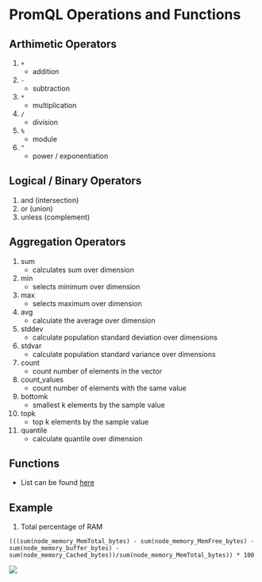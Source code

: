# PromQL Operations and Functions

## Arthimetic Operators
1. `+`
    - addition
2. `-`
    - subtraction
3. `*`
    - multiplication
4. `/` 
    - division
5. `%`
    - module
6. `^`
    - power / exponentiation


## Logical / Binary Operators

1. and (intersection)
2. or (union)
3. unless (complement)


## Aggregation Operators
1. sum
    - calculates sum over dimension
2. min
    - selects minimum over dimension
3. max
    - selects maximum over dimension 
4. avg
    - calculate the average over dimension
5. stddev
    - calculate population standard deviation over dimensions
6. stdvar
    - calculate population standard variance over dimensions
7. count
    - count number of elements in the vector
8. count_values
    - count number of elements with the same value
9. bottomk
    - smallest k elements by the sample value
10. topk
    - top k elements by the sample value
11. quantile
    - calculate quantile over dimension

## Functions

- List can be found [here](https://prometheus.io/docs/prometheus/latest/querying/functions/)

## Example

1. Total percentage of RAM

```
(((sum(node_memory_MemTotal_bytes) - sum(node_memory_MemFree_bytes) - sum(node_memory_buffer_bytes) - sum(node_memory_Cached_bytes))/sum(node_memory_MemTotal_bytes)) * 100
```

<img src="https://user-images.githubusercontent.com/6856382/223031070-05af626b-b3b3-4989-a028-d7de9c45d8b1.png">